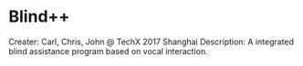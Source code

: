 # Blind++
Creater: Carl, Chris, John @ TechX 2017 Shanghai
Description: A integrated blind assistance program based on vocal interaction.